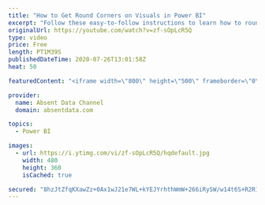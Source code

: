 ```yaml
---
title: "How to Get Round Corners on Visuals in Power BI"
excerpt: "Follow these easy-to-follow instructions to learn how to round the corners of your visuals borders in Power BI."
originalUrl: https://youtube.com/watch?v=zf-sOpLcR5Q
type: video
price: Free
length: PT1M39S
publishedDateTime: 2020-07-26T13:01:58Z
heat: 50

featuredContent: "<iframe width=\"800\" height=\"500\" frameborder=\"0\" src=\"https://www.youtube.com/embed/zf-sOpLcR5Q\" allow=\"accelerometer; autoplay; encrypted-media; gyroscope; picture-in-picture\" allowfullscreen></iframe>"

provider:
  name: Absent Data Channel
  domain: absentdata.com

topics:
  - Power BI

images:
  - url: https://i.ytimg.com/vi/zf-sOpLcR5Q/hqdefault.jpg
    width: 480
    height: 360
    isCached: true

secured: "8hzJtZfqKXawZz+0Ax1wJ21e7WL+kYEJYrhthWmW+266iRySW/w14t6S+R2R1Mlru9oZcZuxQO/RwPaOQkA5ugJsm/PkVFFFf6MhQjV78NbY5Ny1GfryiYzRnUQqDulgH3ax+d5fegrZnNqz1rHn1HxayWAUoQYQVRMOTWpvRPaUevzZX7rKCF38xhXq4QuRA9sbyYKBSzrQSNO71u6JDmjESVsCD4goD9WUDXr9uL3lgG4zvMLQzU1/BhMS0XSazSHs8UgxhVwNRsG4qDfp3BzGYCdBCuKKx6/GImz8WcbQkvBU601M2LBgUL+jsAIWBhzF9CCEqyhVOASpnriBHDOeFBgX4pJRG+EdM+A/ArY7A9IhDKz1HqXHLDvUpwETz40wQUAg8BBw020EpTzIwvYCqdFTHc1PVpPHCzuzDMg=;YMZF8lj9xo9cQXtZ7VL3jg=="
---
```


